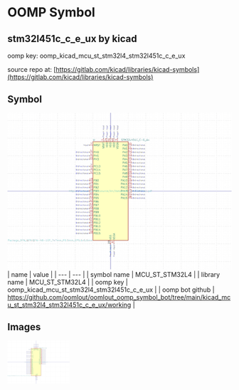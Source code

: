 # OOMP Symbol  
## stm32l451c_c_e_ux  by kicad  
  
oomp key: oomp_kicad_mcu_st_stm32l4_stm32l451c_c_e_ux  
  
source repo at: [https://gitlab.com/kicad/libraries/kicad-symbols](https://gitlab.com/kicad/libraries/kicad-symbols)  
## Symbol  
  
[![working.png](working_600.png)](working.png)  
| name | value | 
| --- | --- | 
| symbol name | MCU_ST_STM32L4 | 
| library name | MCU_ST_STM32L4 | 
| oomp key | oomp_kicad_mcu_st_stm32l4_stm32l451c_c_e_ux | 
| oomp bot github | https://github.com/oomlout/oomlout_oomp_symbol_bot/tree/main/kicad_mcu_st_stm32l4_stm32l451c_c_e_ux/working | 
## Images  
  
[![working.png](working_140.png)](working.png)  
